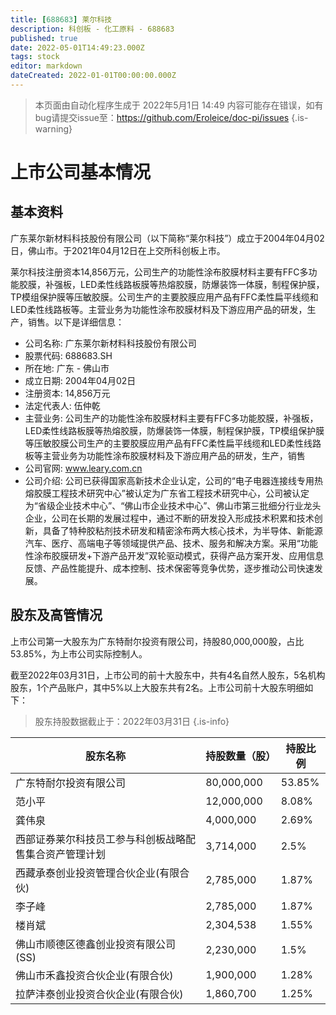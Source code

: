 ```yaml
---
title: [688683] 莱尔科技
description: 科创板 - 化工原料 - 688683
published: true
date: 2022-05-01T14:49:23.000Z
tags: stock
editor: markdown
dateCreated: 2022-01-01T00:00:00.000Z
---
```


> 本页面由自动化程序生成于 2022年5月1日 14:49
> 内容可能存在错误，如有bug请提交issue至：https://github.com/Eroleice/doc-pi/issues
{.is-warning}

# 上市公司基本情况

## 基本资料

广东莱尔新材料科技股份有限公司（以下简称“莱尔科技”）成立于2004年04月02日，佛山市。于2021年04月12日在上交所科创板上市。

莱尔科技注册资本14,856万元，公司生产的功能性涂布胶膜材料主要有FFC多功能胶膜，补强板，LED柔性线路板膜等热熔胶膜，防爆装饰一体膜，制程保护膜，TP模组保护膜等压敏胶膜。公司生产的主要胶膜应用产品有FFC柔性扁平线缆和LED柔性线路板等。主营业务为功能性涂布胶膜材料及下游应用产品的研发，生产，销售。以下是详细信息：

- 公司名称: 广东莱尔新材料科技股份有限公司
- 股票代码: 688683.SH
- 所在地: 广东 - 佛山市
- 成立日期: 2004年04月02日
- 注册资本: 14,856万元
- 法定代表人: 伍仲乾
- 主营业务: 公司生产的功能性涂布胶膜材料主要有FFC多功能胶膜，补强板，LED柔性线路板膜等热熔胶膜，防爆装饰一体膜，制程保护膜，TP模组保护膜等压敏胶膜公司生产的主要胶膜应用产品有FFC柔性扁平线缆和LED柔性线路板等主营业务为功能性涂布胶膜材料及下游应用产品的研发，生产，销售
- 公司官网: www.leary.com.cn
- 公司介绍: 公司已获得国家高新技术企业认定，公司的“电子电器连接线专用热熔胶膜工程技术研究中心”被认定为广东省工程技术研究中心，公司被认定为“省级企业技术中心”、“佛山市企业技术中心”、佛山市第三批细分行业龙头企业，公司在长期的发展过程中，通过不断的研发投入形成技术积累和技术创新，具备了特种胶粘剂技术研发和精密涂布两大核心技术，为半导体、新能源汽车、医疗、高端电子等领域提供产品、技术、服务和解决方案。采用“功能性涂布胶膜研发+下游产品开发”双轮驱动模式，获得产品方案开发、应用信息反馈、产品性能提升、成本控制、技术保密等竞争优势，逐步推动公司快速发展。


## 股东及高管情况

上市公司第一大股东为广东特耐尔投资有限公司，持股80,000,000股，占比53.85%，为上市公司实际控制人。

截至2022年03月31日，上市公司的前十大股东中，共有4名自然人股东，5名机构股东，1个产品账户，其中5%以上大股东共有2名。上市公司前十大股东明细如下：

> 股东持股数据截止于：2022年03月31日
{.is-info}

| 股东名称 | 持股数量（股） | 持股比例 |
| --- | --- | --- |
| 广东特耐尔投资有限公司 | 80,000,000 | 53.85% |
| 范小平 | 12,000,000 | 8.08% |
| 龚伟泉 | 4,000,000 | 2.69% |
| 西部证券莱尔科技员工参与科创板战略配售集合资产管理计划 | 3,714,000 | 2.5% |
| 西藏承泰创业投资管理合伙企业(有限合伙) | 2,785,000 | 1.87% |
| 李子峰 | 2,785,000 | 1.87% |
| 楼肖斌 | 2,304,538 | 1.55% |
| 佛山市顺德区德鑫创业投资有限公司(SS) | 2,230,000 | 1.5% |
| 佛山市禾鑫投资合伙企业(有限合伙) | 1,900,000 | 1.28% |
| 拉萨沣泰创业投资合伙企业(有限合伙) | 1,860,700 | 1.25% |




